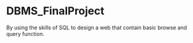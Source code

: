 # DBMS_FinalProject
By using the skills of SQL to design a web that contain basic browse and query function.
